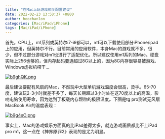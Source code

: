 ```yaml
---
title: "在Mac上玩游戏相关配置建议"
date: 2022-02-23 13:50:37 +0800
author: hoochanlon
categories: [Mac/iPad/iPhone]
tags: [Mac/iPad/iPhone]
---
```


首先，CPU上，m1系列或英特尔i7-i9都可以，m1可以下载使用部分iPhone/ipad上的应用，但英特尔不行。目前常用的应用软件，本身Mac的游戏就不多，很少，但不过部分游戏对m1也进行了适配优化。所以建议使用m1系列的Mac。硬盘实际上256也够的，但内存起码要选超过8G以上的，因为8G内存很容易被游戏、Windows虚拟机榨干... <!-- more -->

[![b9ghQK.png](https://s4.ax1x.com/2022/02/23/b9ghQK.png)](https://imgtu.com/i/b9ghQK)

最后建议要配有风扇的Mac，不然玩中大型单机游戏温度会很高，烫手。65-70度，建议玩2-3小时就差不多了，每天长期超过3小时处在这70度以上的高温，影响电脑使用寿命，因为达到了板载内存颗粒的极限温度。下图是tg pro测试无风扇MacBook Air的温度表现：

[![b9g4sO.png](https://s4.ax1x.com/2022/02/23/b9g4sO.png)](https://imgtu.com/i/b9g4sO)

事实上，Mac的游戏娱乐方面真的比iPad差得太多，就连游戏画质都比不上iPad pro m1，这一点在《神界原罪2》表现的是尤为明显。







